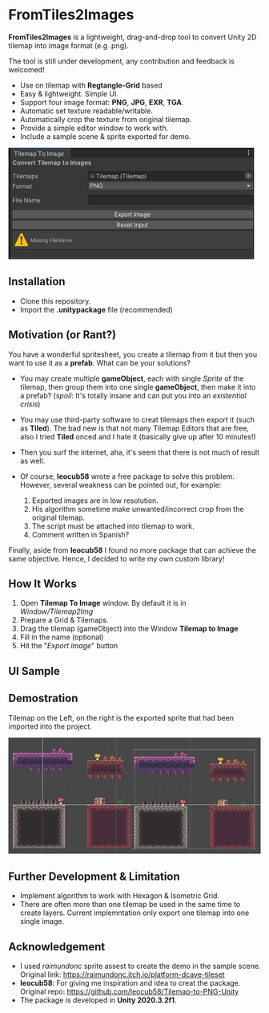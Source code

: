 # FromTiles2Images

**FromTiles2Images** is a lightweight, drag-and-drop tool to convert Unity 2D tilemap into image format (e.g .png).

The tool is still under development, any contribution and feedback is welcomed!

* Use on tilemap with **Regtangle-Grid** based
* Easy & lightweight. Simple UI.
* Support four image format: **PNG**, **JPG**, **EXR**, **TGA**.
* Automatic set texture readable/writable.
* Automatically crop the texture from original tilemap.
* Provide a simple editor window to work with.
* Include a sample scene & sprite exported for demo.

![UI Image](ui.JPG)

## Installation

- Clone this repository.
- Import the **.unitypackage** file (recommended)

## Motivation (or Rant?)

You have a wonderful spritesheet, you create a tilemap from it but then you want to use it as a **prefab**. What can be your solutions?
- You may create multiple **gameObject**, each with single *Sprite* of the tilemap, then group them into one single **gameObject**, then make it into a prefab? (*spoil*: It's totally insane and can put you into an *existential crisis*)
- You may use third-party software to creat tilemaps then export it (such as **Tiled**). The bad new is that not many Tilemap Editors that are free, also I tried **Tiled** onced and I hate it (basically give up after 10 minutes!)
- Then you surf the internet, aha, it's seem that there is not much of result as well.
- Of course, **leocub58** wrote a free package to solve this problem. However, several weakness can be pointed out, for example:
  
  1. Exported images are in low resolution.
  2. His algorithm sometime make unwanted/incorrect crop from the original tilemap.
  3. The script must be attached into tilemap to work.
  4. Comment written in Spanish?
   
Finally, aside from **leocub58** I found no more package that can achieve the same objective. Hence, I decided to write my own custom library!

## How It Works

1. Open **Tilemap To Image** window. By default it is in *Window/Tilemap2Img*
2. Prepare a Grid & Tilemaps. 
3. Drag the tilemap (gameObject) into the Window **Tilemap to Image**
4. Fill in the name (optional)
5. Hit the "*Export image*" button

## UI Sample


## Demostration
Tilemap on the Left, on the right is the exported sprite that had been imported into the project.

![alt text](demo.JPG)

## Further Development & Limitation
- Implement algorithm to work with Hexagon & Isometric Grid.
- There are often more than one tilemap be used in the same time to create layers. Current implemntation only export one tilemap into one single image.
  
## Acknowledgement

- I used *raimundonc* sprite assest to create the demo in the sample scene. Original link: https://raimundonc.itch.io/platform-dcave-tileset
- **leocub58**: For giving me inspiration and idea to creat the package. Original repo: https://github.com/leocub58/Tilemap-to-PNG-Unity
- The package is developed in **Unity 2020.3.2f1**.